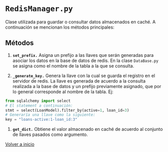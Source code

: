 # `RedisManager.py`

Clase utilizada para guardar o consultar datos almacenados en caché. A continuación se mencionan los métodos principales:

## Métodos

1. **`set_prefix.`** Asigna un prefijo a las llaves que serán generadas para asociar los datos en la base de datos de redis. En la clase `DataBase.py` se asigna como el nombre de la tabla a la que se consulta.

2. **`_generate_key.`** Genera la llave con la cual se guarda el registro en el servidor de redis. La llave es generada de acuerdo a la consulta realizada a la base de datos y un prefijo previamente asignado, que por lo general corresponde al nombre de la tabla. Ej:

```python
from sqlalchemy import select
# El statement a continuación:
stmt = select(LoanModel).filter_by(active=1, loan_id=3)
# Generaría una llave como la siguiente:
key = "loans-active:1-loan_id:3"
```

1. **`get_dict.`** Obtiene el valor almacenado en caché de acuerdo al conjunto de llaves pasados como argumento.

[Volver a inicio](Repositorio%20de%20utilidades.md)